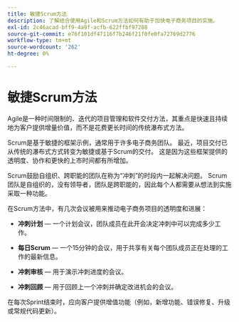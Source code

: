 ```yaml
---
title: 敏捷Scrum方法
description: 了解结合使用Agile和Scrum方法如何有助于加快电子商务项目的实施。
exl-id: 2c46acad-bff9-4a9f-acfb-622ffbf97288
source-git-commit: e76f101df47116f7b246f21f0fe0fa72769d2776
workflow-type: tm+mt
source-wordcount: '262'
ht-degree: 0%

---
```


# 敏捷Scrum方法

Agile是一种时间限制的、迭代的项目管理和软件交付方法，其重点是快速且持续地为客户提供增量价值，而不是花费更长时间的传统瀑布式方法。

Scrum是基于敏捷的框架示例，通常用于许多电子商务团队。 最近，项目交付已从传统的瀑布式方式转变为敏捷或基于Scrum的交付。 这是因为这些框架提供的透明度、协作和更快的上市时间都有所增加。

Scrum鼓励自组织、跨职能的团队在称为“冲刺”的时段内一起解决问题。 Scrum团队是自组织的，没有领导者，团队是跨职能的，因此每个人都需要从想法到实施采取一种功能。

在Scrum方法中，有几次会议被用来推动电子商务项目的透明度和进展：

- **冲刺计划** — 一个计划会议，团队成员在此开会决定冲刺中可以完成多少工作。

- **每日Scrum** — 一个15分钟的会议，用于共享有关每个团队成员正在处理的工作的最新信息。

- **冲刺审核** — 用于演示冲刺进度的会议。

- **冲刺回顾** — 用于回顾上一个冲刺并确定改进机会的会议。

在每次Sprint结束时，应向客户提供增值功能（例如，新增功能、错误修复、升级或常规代码更新）。
